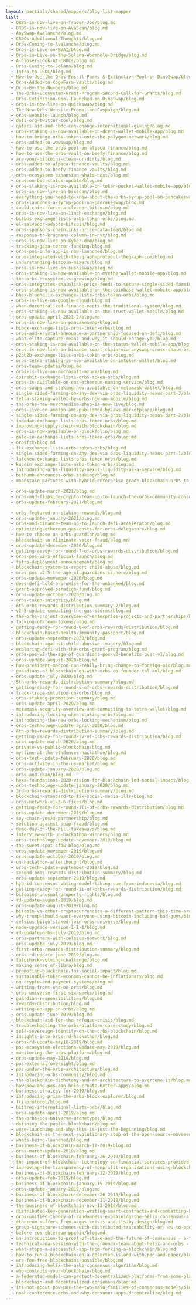 ```yaml
---
layout: partials/shared/mappers/blog-list-mapper
list:
  - ORBS-is-now-live-on-Trader-Joe/blog.md
  - ORBS-is-now-live-on-AvaScan/blog.md
  - AnySwap-Avalanche/blog.md
  - CBDCs-Additional-Thoughts/blog.md
  - Orbs-Coming-to-Avalanche/blog.md
  - Orbs-is-Live-on-EVAI/blog.md
  - Orbs-is-Live-on-the-Solana-Wormhole-Bridge/blog.md
  - A-Closer-Look-At-CBDCs/blog.md
  - Orbs-Coming-to-Solana/blog.md
  - Intro-to-CBDC/blog.md
  - How-to-Use-the-Orbs-Fossil-Farms-&-Extinction-Pool-on-DinoSwap/blog.md
  - Orbs-Added-to-KogeFarm-Vaults/blog.md
  - Orbs-By-the-Numbers/blog.md
  - The-Orbs-Ecosystem-Grant-Program-Second-Call-for-Grants/blog.md
  - Orbs-Extinction-Pool-Launched-on-DinoSwap/blog.md
  - orbs-is-now-live-on-quickswap/blog.md
  - The-New-Orbs-Website-Promotion-Campaign/blog.md
  - orbs-website-launch/blog.md
  - defi-org-twitter-tool/blog.md
  - qatari-aid-and-cbdc-can-change-international-giving/blog.md
  - orbs-staking-is-now-available-on-dcent-wallet-mobile-app/blog.md
  - how-to-bridge-orbs-tokens-onto-the-polygon-network/blog.md
  - orbs-added-to-wowswap/blog.md
  - how-to-use-the-orbs-pool-on-alpaca-finance/blog.md
  - how-to-use-the-orbs-vault-on-beefy-finance/blog.md
  - are-your-bitcoins-clean-or-dirty/blog.md
  - orbs-added-to-alpaca-finance-vaults/blog.md
  - orbs-added-to-beefy-finance-vaults/blog.md
  - orbs-ecosystem-expansion-whats-next/blog.md
  - orbs-on-bsc-status-update/blog.md
  - orbs-staking-is-now-available-on-token-pocket-wallet-mobile-app/blog.md
  - orbs-is-now-live-on-bscscan/blog.md
  - everything-you-need-to-know-about-the-orbs-syrup-pool-on-pancakeswap/blog.md
  - orbs-launches-a-syrup-pool-on-pancakeswap/blog.md
  - could-china-force-a-cleaner-bitcoin/blog.md
  - orbs-is-now-live-on-1inch-exchange/blog.md
  - bitbns-exchange-lists-orbs-token-orbs/blog.md
  - el-salvador-adopts-bitcoin/blog.md
  - orbs-sponsors-chainlinks-price-data-feed/blog.md
  - response-to-krugmans-column-in-nyt/blog.md
  - orbs-is-now-live-on-kyber-dmm/blog.md
  - tracking-gaza-terror-funding/blog.md
  - orbs-pos-info-app-is-now-launched/blog.md
  - orbs-integrated-with-the-graph-protocol-thegraph-com/blog.md
  - understanding-bitcoin-mixers/blog.md
  - orbs-is-now-live-on-sushiswap/blog.md
  - orbs-staking-is-now-available-on-myetherwallet-mobile-app/blog.md
  - the-orbs-ecosystem-is-growing/blog.md
  - orbs-integrates-chainlink-price-feeds-to-secure-single-sided-farming-against-flash-loan-attacks/blog.md
  - orbs-staking-is-now-available-on-the-coinbase-wallet-mobile-app/blog.md
  - bhex-bluehelix-exchange-lists-orbs-token-orbs/blog.md
  - orbs-is-live-on-google-cloud/blog.md
  - when-decentralized-finance-meets-the-traditional-system/blog.md
  - orbs-staking-is-now-available-on-the-trust-wallet-mobile/blog.md
  - orbs-update-april-2021-2/blog.md
  - orbs-is-now-live-on-pancakeswap/blog.md
  - bibox-exchange-lists-orbs-token-orbs/blog.md
  - orbs-and-krystal-announce-a-partnership-focused-on-defi/blog.md
  - what-elite-capture-means-and-why-it-should-enrage-you/blog.md
  - orbs-staking-is-now-available-on-the-status-wallet-mobile-app/blog.md
  - orbs-is-now-live-on-binance-smart-chain-via-anyswap-cross-chain-bridge/blog.md
  - p2pb2b-exchange-lists-orbs-token-orbs/blog.md
  - orbs-tetra-staking-is-now-available-on-imtoken-wallet/blog.md
  - orbs-team-updates/blog.md
  - orbs-is-live-on-microsoft-azure/blog.md
  - coinsbit-exchange-lists-orbs-token-orbs/blog.md
  - orbs-is-available-on-ens-ethereum-naming-service/blog.md
  - orbs-swaps-and-staking-now-available-on-metamask-wallet/blog.md
  - single-sided-farming-on-any-dex-via-orbs-liquidity-nexus-part-3/blog.md
  - tetra-staking-wallet-by-orbs-now-on-mobile/blog.md
  - the-orbs-new-merchandise-shop-is-now-live/blog.md
  - orbs-live-on-amazon-ami-published-by-aws-marketplace/blog.md
  - single-sided-farming-on-any-dex-via-orbs-liquidity-nexus-part-2/blog.md
  - indodax-exchange-lists-orbs-token-orbs/blog.md
  - improving-supply-chain-with-blockchain/blog.md
  - orbs-is-now-available-on-blockfolio/blog.md
  - gate-io-exchange-lists-orbs-token-orbs/blog.md
  - orbsftx/blog.md
  - ftx-exchange-lists-orbs-token-orbs/blog.md
  - single-sided-farming-on-any-dex-via-orbs-liquidity-nexus-part-1/blog.md
  - latoken-exchange-lists-orbs-token-orbs/blog.md
  - kucoin-exchange-lists-orbs-token-orbs/blog.md
  - introducing-orbs-liquidity-nexus-liquidity-as-a-service/blog.md
  - bithumb-announces-orbs-staking/blog.md
  - moonstake-partners-with-hybrid-enterprise-grade-blockchain-orbs-to-soon-provide-full-scale-support-for-orbs-universe/blog.md

  - orbs-update-march-2021/blog.md
  - orbs-and-flipside-crypto-team-up-to-launch-the-orbs-community-console/blog.md
  - orbs-update-february-2021/blog.md

  - orbs-featured-on-staking-rewards/blog.md
  - orbs-update-january-2021/blog.md
  - orbs-and-binance-team-up-to-launch-defi-accelerator/blog.md
  - optimizing-ethereum-gas-costs-for-orbs-delegators/blog.md
  - how-to-choose-an-orbs-guardian/blog.md
  - blockchain-to-eliminate-voter-fraud/blog.md
  - orbs-update-december-2020/blog.md
  - getting-ready-for-round-7-of-orbs-rewards-distribution/blog.md
  - orbs-pos-v2-5-official-launch/blog.md
  - tetra-deployment-announcement/blog.md
  - blockchain-system-to-report-child-abuse/blog.md
  - orbs-pos-v2-5-the-age-of-guardians-is-here/blog.md
  - orbs-update-november-2020/blog.md
  - does-defi-hold-a-promise-for-the-unbanked/blog.md
  - grant-approved-paradigm-fund/blog.md
  - orbs-update-october-2020/blog.md
  - orbs-token-integrity/blog.md
  - 6th-orbs-rewards-distribution-summary-2/blog.md
  - v2-5-update-combating-the-gas-storms/blog.md
  - the-orbs-project-overview-of-enterprise-projects-and-partnerships/blog.md
  - locking-of-team-tokens/blog.md
  - getting-ready-for-round-6-of-orbs-rewards-distribution/blog.md
  - blockchain-based-health-immunity-passport/blog.md
  - orbs-update-september-2020/blog.md
  - blockchain-against-child-abusive-imagery/blog.md
  - exploring-defi-with-the-orbs-grant-program/blog.md
  - orbs-pos-v2-the-age-of-guardians-pos-v2-benefits-over-v1/blog.md
  - orbs-update-august-2020/blog.md
  - how-president-macron-can-really-bring-change-to-foreign-aid/blog.md
  - guardians-of-blockchain-qa-with-orbs-co-founder-tal-kol/blog.md
  - orbs-update-july-2020/blog.md
  - 5th-orbs-rewards-distribution-summary/blog.md
  - getting-ready-for-round-v-of-orbs-rewards-distribution/blog.md
  - track-trace-solution-on-orbs/blog.md
  - orbs-staking-promotion-summary/blog.md
  - orbs-update-april-2020/blog.md
  - metamask-security-overview-and-connecting-to-tetra-wallet/blog.md
  - introducing-locking-when-staking-orbs/blog.md
  - introducing-the-new-orbs-locking-mechanism/blog.md
  - orbs-technology-update-april-2020/blog.md
  - 4th-orbs-rewards-distribution-summary/blog.md
  - getting-ready-for-round-iv-of-orbs-rewards-distribution/blog.md
  - orbs-update-march-2020/blog.md
  - private-vs-public-blockchain/blog.md
  - my-time-at-the-ethdenver-hackathon/blog.md
  - orbs-tech-update-february-2020/blog.md
  - orbs-activity-in-the-us-market/blog.md
  - orbs-update-january-2020/blog.md
  - orbs-and-cban/blog.md
  - hexa-foundations-2020-vision-for-blockchain-led-social-impact/blog.md
  - orbs-technology-update-january-2020/blog.md
  - 3rd-orbs-rewards-distribution-summary/blog.md
  - blockchain-standard-to-fix-social-media-ills/blog.md
  - orbs-network-v1-3-6-fixes/blog.md
  - getting-ready-for-round-iii-of-orbs-rewards-distribution/blog.md
  - orbs-update-december-2019/blog.md
  - sey-chain-yes24-partnership/blog.md
  - solution-against-snap-fraud/blog.md
  - demo-day-on-the-hill-takeaways/blog.md
  - interview-with-un-hackathon-winners/blog.md
  - orbs-technology-update-november-2019/blog.md
  - the-sweet-spot-sfbw-blog/blog.md
  - orbs-update-november-2019/blog.md
  - orbs-update-october-2019/blog.md
  - un-hackathon-afterthought/blog.md
  - orbs-tech-update-september-2019/blog.md
  - second-orbs-rewards-distribution-summary/blog.md
  - orbs-update-september-2019/blog.md
  - hybrid-consensus-voting-model-taking-cue-from-indonesia/blog.md
  - getting-ready-for-round-ii-of-orbs-rewards-distribution/blog.md
  - bitcoins-unusual-property-rights/blog.md
  - rd-update-august-2019/blog.md
  - orbs-update-august-2019/blog.md
  - bitcoin-vs-other-cryptocurrencies-a-different-pattern-this-time-around/blog.md
  - why-trump-should-want-everyone-using-bitcoin-including-bad-guys/blog.md
  - celsius-bitgo-staked-join-orbs-universe/blog.md
  - node-upgrade-version-1-1-1/blog.md
  - rd-update-orbs-july-2019/blog.md
  - orbs-partners-with-celsius-network/blog.md
  - orbs-update-july-2019/blog.md
  - first-orbs-rewards-distribution-summary/blog.md
  - orbs-rd-update-june-2019/blog.md
  - talpihack-solving-challenge/blog.md
  - making-sense-of-libra/blog.md
  - promoting-blockchain-for-social-impact/blog.md
  - sustainable-token-economy-cannot-be-inflationary/blog.md
  - on-crypto-and-payment-systems/blog.md
  - writing-front-end-on-orbs/blog.md
  - orbs-universe-first-six-weeks/blog.md
  - guardian-responsibilities/blog.md
  - rewards-distribution/blog.md
  - writing-an-app-on-orbs/blog.md
  - orbs-update-june-2019/blog.md
  - blockchain-aid-for-the-refugee-crisis/blog.md
  - troubleshooting-the-orbs-platform-case-study/blog.md
  - self-sovereign-identity-on-the-orbs-blockchain/blog.md
  - insights-into-orbs-rd-hackathon/blog.md
  - orbs-rd-update-may16-2019/blog.md
  - pos-ecosystem-elections-update-may-2019/blog.md
  - monitoring-the-orbs-platform/blog.md
  - orbs-update-may-2019/blog.md
  - pos-external-oversight/blog.md
  - pos-under-the-orbs-architecture/blog.md
  - introducing-orbs-community/blog.md
  - the-blockchain-dichotomy-and-an-architecture-to-overcome-it/blog.md
  - how-pow-and-pos-can-help-create-better-apps/blog.md
  - business-strategy-for-2019/blog.md
  - introducing-prism-the-orbs-block-explorer/blog.md
  - fri-protocol/blog.md
  - bittrex-international-lists-orbs/blog.md
  - orbs-update-april-2019/blog.md
  - the-orbs-pos-universe-archetypes/blog.md
  - defining-the-public-blockchain/blog.md
  - were-launching-and-why-this-is-just-the-beginning/blog.md
  - blockchain-as-the-next-evolutionary-step-of-the-open-source-movement/blog.md
  - whats-being-launched/blog.md
  - business-of-blockchain-march-12-2019/blog.md
  - orbs-march-update-2019/blog.md
  - business-of-blockchain-february-26-2019/blog.md
  - the-impact-of-blockchain-technology-on-financial-services-provided-by-banks/blog.md
  - improving-the-transparency-of-nonprofit-organizations-using-blockchain/blog.md
  - business-of-blockchain-february-12-2019/blog.md
  - orbs-update-feb-2019/blog.md
  - business-of-blockchain-january-15-2019/blog.md
  - orbs-update-january-2019/blog.md
  - business-of-blockchain-december-26-2018/blog.md
  - business-of-blockchain-december-11-2018/blog.md
  - the-business-of-blockchain-nov-13-2018/blog.md
  - distributed-key-generation-writing-smart-contracts-and-combatting-bad-actors/blog.md
  - orbs-unified-theory-of-randomness-explaining-the-helix-consensus-algorithm/blog.md
  - ethereum-suffers-from-a-gas-crisis-and-its-by-design/blog.md
  - group-signature-schemes-with-distributed-traceability-or-how-to-open-a-signature-fairly/blog.md
  - before-eos-ehtereum-ppcoin/blog.md
  - an-introduction-to-proof-of-stake-and-the-future-of-consensus - a-talk-by-orbs-head-of-research/blog.md
  - technical-ama-session-with-the-groundx-team-about-helix-and-orbs - june-2018/blog.md
  - what-stops-a-successful-app-from-forking-a-blockchain/blog.md
  - how-to-run-a-blockchain-on-a-deserted-island-with-pen-and-paper/blog.md
  - are-fee-free-blockchains-possible/blog.md
  - introducing-helix-the-orbs-consensus-algorithm/blog.md
  - who-controls-your-blockchain/blog.md
  - a-federated-model-can-protect-decentralized-platforms-from-some-players-having-too-much-power/blog.md
  - blockchain-and-decentralized-consensus/blog.md
  - its-not-about-pow-pos-the-two-main-families-of-consensus-models/blog.md
  - noah-conference-orbs-and-why-consumer-apps-decentralize/blog.md
---
```

